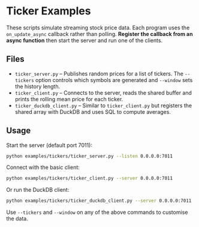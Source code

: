 # Ticker Examples

These scripts simulate streaming stock price data. Each program uses the
`on_update_async` callback rather than polling. **Register the callback from an
async function** then start the server and run one of the clients.

## Files

- `ticker_server.py` – Publishes random prices for a list of tickers. The `--tickers` option controls which symbols are generated and `--window` sets the history length.
- `ticker_client.py` – Connects to the server, reads the shared buffer and prints the rolling mean price for each ticker.
- `ticker_duckdb_client.py` – Similar to `ticker_client.py` but registers the shared array with DuckDB and uses SQL to compute averages.

## Usage

Start the server (default port 7011):

```bash
python examples/tickers/ticker_server.py --listen 0.0.0.0:7011
```

Connect with the basic client:

```bash
python examples/tickers/ticker_client.py --server 0.0.0.0:7011
```

Or run the DuckDB client:

```bash
python examples/tickers/ticker_duckdb_client.py --server 0.0.0.0:7011
```

Use `--tickers` and `--window` on any of the above commands to customise the data.

